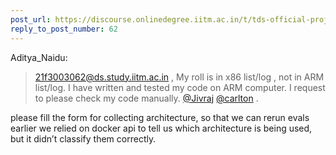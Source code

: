 ```yaml
---
post_url: https://discourse.onlinedegree.iitm.ac.in/t/tds-official-project1-discrepencies/171141/87
reply_to_post_number: 62
---
```

 Aditya\_Naidu:

> 21f3003062@ds.study.iitm.ac.in , My roll is in x86 list/log , not in ARM list/log. I have written and tested my code on ARM computer. I request to please check my code manually. [@Jivraj](/u/jivraj) [@carlton](/u/carlton) .

please fill the form for collecting architecture, so that we can rerun evals earlier we relied on docker api to tell us which architecture is being used, but it didn’t classify them correctly.
